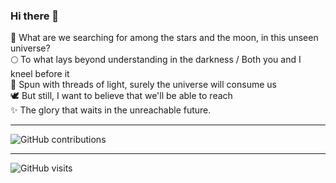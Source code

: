 ### Hi there 👋

🌃 What are we searching for among the stars and the moon, in this unseen universe? \
🌕 To what lays beyond understanding in the darkness / Both you and I kneel before it \
🌌 Spun with threads of light, surely the universe will consume us \
🕊️ But still, I want to believe that we'll be able to reach \
✨ The glory that waits in the unreachable future.

---

![GitHub contributions](https://github-readme-stats.vercel.app/api?username=kevinlul&count_private=true&include_all_commits=true&show_icons=true&hide_title=true&theme=midnight-purple)

---

![GitHub visits](https://badges.pufler.dev/visits/kevinlul/kevinlul?style=for-the-badge&color=blue)
